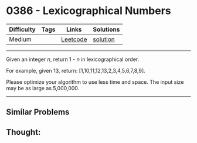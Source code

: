 # 0386 - Lexicographical Numbers

Difficulty  | Tags | Links | Solutions
----------- | ---- | ----- | -----
Medium |  | [Leetcode](https://leetcode.com/problems/lexicographical-numbers) | [solution](https://leetcode.com/problems/lexicographical-numbers/solution/)


-----------

<p>Given an integer <i>n</i>, return 1 - <i>n</i> in lexicographical order.</p>

<p>For example, given 13, return: [1,10,11,12,13,2,3,4,5,6,7,8,9].</p>

<p>Please optimize your algorithm to use less time and space. The input size may be as large as 5,000,000.</p>


-----------


## Similar Problems




## Thought:
